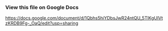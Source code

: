 ### View this file on Google Docs
<https://docs.google.com/document/d/1Qbhs5hiYDbsJwR24ntQU_5TlKgUlVtzKRDB9Fg-_OaQ/edit?usp=sharing>

